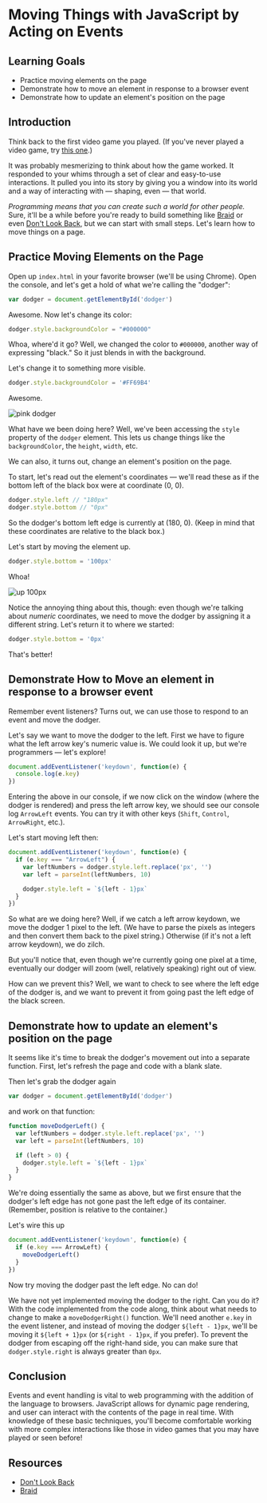 # Moving Things with JavaScript by Acting on Events

## Learning Goals

- Practice moving elements on the page
- Demonstrate how to move an element in response to a browser event
- Demonstrate how to update an element's position on the page

## Introduction

Think back to the first video game you played. (If you've never played a
video game, try [this one](http://terrycavanaghgames.com/dontlookback/).)

It was probably mesmerizing to think about how the game worked. It responded
to your whims through a set of clear and easy-to-use interactions. It pulled
you into its story by giving you a window into its world and a way of interacting
with — shaping, even — that world.

_Programming means that you can create such a world for other people._ Sure, it'll
be a while before you're ready to build something like [Braid](http://braid-game.com/)
or even [Don't Look Back](http://terrycavanaghgames.com/dontlookback/), but we can
start with small steps. Let's learn how to move things on a page.

## Practice Moving Elements on the Page


Open up `index.html` in your favorite browser (we'll be using Chrome). Open the
console, and let's get a hold of what we're calling the "dodger":

``` javascript
var dodger = document.getElementById('dodger')
```

Awesome. Now let's change its color:

``` javascript
dodger.style.backgroundColor = "#000000"
```

Whoa, where'd it go? Well, we changed the color to `#000000`, another way of
expressing "black." So it just blends in with the background.

Let's change it to something more visible.

``` javascript
dodger.style.backgroundColor = '#FF69B4'
```

Awesome.

![pink dodger](https://curriculum-content.s3.amazonaws.com/skills-based-js/pink_dodger.png)

What have we been doing here? Well, we've been accessing the `style` property
of the `dodger` element. This lets us change things like the `backgroundColor`, the
`height`, `width`, etc.

We can also, it turns out, change an element's position on the page.

To start, let's read out the element's coordinates — we'll read these as if the
bottom left of the black box were at coordinate (0, 0).

``` javascript
dodger.style.left // "180px"
dodger.style.bottom // "0px"
```

So the dodger's bottom left edge is currently at (180, 0). (Keep in mind that
these coordinates are relative to the black box.)

Let's start by moving the element up.

``` javascript
dodger.style.bottom = '100px'
```

Whoa!

![up 100px](https://curriculum-content.s3.amazonaws.com/skills-based-js/pink_dodger_bottom_100.png)

Notice the annoying thing about this, though: even though we're talking about
_numeric_ coordinates, we need to move the dodger by assigning it a different
string. Let's return it to where we started:

``` javascript
dodger.style.bottom = '0px'
```

That's better!

## Demonstrate How to Move an element in response to a browser event

Remember event listeners? Turns out, we can use those to respond to an event and
move the dodger.

Let's say we want to move the dodger to the left. First we have to figure what
the left arrow key's numeric value is. We could look it up, but we're programmers
— let's explore!

``` javascript
document.addEventListener('keydown', function(e) {
  console.log(e.key)
})
```

Entering the above in our console, if we now click on the window (where the
dodger is rendered) and press the left arrow key, we should see  our console
log `ArrowLeft` events. You can try it with other keys (`Shift`, `Control`,
`ArrowRight`, etc.).

Let's start moving left then:

``` javascript
document.addEventListener('keydown', function(e) {
  if (e.key === "ArrowLeft") {
    var leftNumbers = dodger.style.left.replace('px', '')
    var left = parseInt(leftNumbers, 10)

    dodger.style.left = `${left - 1}px`
  }
})
```

So what are we doing here? Well, if we catch a left arrow keydown, we move the dodger 1 pixel to
the left. (We have to parse the pixels as integers and then convert them back to the pixel string.)
Otherwise (if it's not a left arrow keydown), we do zilch.

But you'll notice that, even though we're currently going one pixel at a time, eventually our dodger
will zoom (well, relatively speaking) right out of view.

How can we prevent this? Well, we want to check to see where the left edge of the dodger is, and we
want to prevent it from going past the left edge of the black screen.

## Demonstrate how to update an element's position on the page

It seems like it's time to break the dodger's movement out into a separate function. First, let's
refresh the page and code with a blank slate.

Then let's grab the dodger again

``` javascript
var dodger = document.getElementById('dodger')
```

and work on that function:

``` javascript
function moveDodgerLeft() {
  var leftNumbers = dodger.style.left.replace('px', '')
  var left = parseInt(leftNumbers, 10)

  if (left > 0) {
    dodger.style.left = `${left - 1}px`
  }
}
```

We're doing essentially the same as above, but we first ensure that the dodger's left edge has not
gone past the left edge of its container. (Remember, position is relative to the container.)

Let's wire this up

``` javascript
document.addEventListener('keydown', function(e) {
  if (e.key === ArrowLeft) {
    moveDodgerLeft()
  }
})
```

Now try moving the dodger past the left edge. No can do!

We have not yet implemented moving the dodger to the right. Can you do it? With the code implemented
from the code along, think about what needs to change to make a `moveDodgerRight()` function. We'll
need another  `e.key` in the event listener, and instead of moving the dodger `${left - 1}px`, we'll
be moving it `${left + 1}px` (or `${right - 1}px`, if you prefer). To prevent the dodger from escaping off
the right-hand side, you can make sure that `dodger.style.right` is always greater than `0px`.

## Conclusion

Events and event handling is vital to web programming with the addition of the language to browsers.
JavaScript allows for dynamic page rendering, and user can interact with the contents of the page
in real time. With knowledge of these basic techniques, you'll become comfortable working with more
complex interactions like those in video games that you may have played or seen before!

## Resources
- [Don't Look Back](http://terrycavanaghgames.com/dontlookback/)
- [Braid](http://braid-game.com/)
